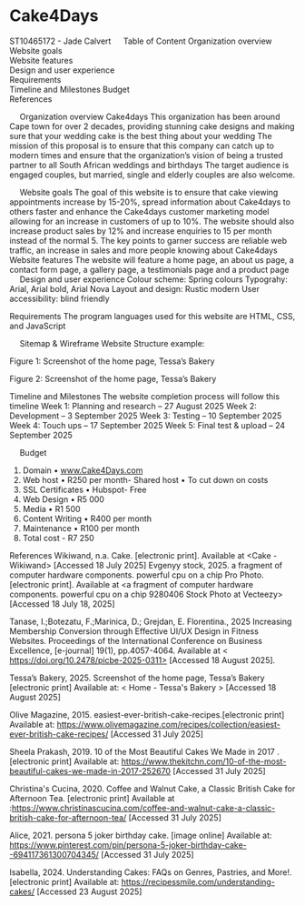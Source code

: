 # Cake4Days
ST10465172 - Jade Calvert
 
Table of Content
Organization overview	
Website goals	
Website features	
Design and user experience	
Requirements	
Timeline and Milestones	
Budget	
References	

 
Organization overview
Cake4days
This organization has been around Cape town for over 2 decades, providing stunning cake designs and making sure that your wedding cake is the best thing about your wedding
The mission of this proposal is to ensure that this company can catch up to modern times and ensure that the organization’s vision of being a trusted partner to all South African weddings and birthdays
The target audience is engaged couples, but married, single and elderly couples are also welcome.


 
Website goals 
The goal of this website is to ensure that cake viewing appointments increase by 15-20%, spread information about Cake4days to others faster and enhance the Cake4days customer marketing model allowing for an increase in customers of up to 10%.  The website should also increase product sales by 12% and increase enquiries to 15 per month instead of the normal 5.
The key points to garner success are reliable web traffic, an increase in sales and more people knowing about Cake4days
 
Website features
The website will feature a home page, an about us page, a contact form page, a gallery page, a testimonials page and a product page
 
Design and user experience
Colour scheme: Spring colours
Typograhy: Arial, Arial bold, Arial Nova
Layout and design: Rustic modern 
User accessibility: blind friendly

Requirements
The program languages used for this website are HTML, CSS, and JavaScript
 
 
Sitemap & Wireframe
Website Structure example: 
 
Figure 1: Screenshot of the home page, Tessa’s Bakery

 
Figure 2: Screenshot of the home page, Tessa’s Bakery  

Timeline and Milestones
The website completion process will follow this timeline
Week 1: Planning and research – 27 August 2025
Week 2: Development – 3 September 2025
Week 3: Testing – 10 September 2025
Week 4: Touch ups – 17 September 2025
Week 5: Final test & upload – 24 September 2025

 
Budget
1.	Domain 
•	www.Cake4Days.com
2.	Web host
•	R250 per month- Shared host
•	To cut down on costs
3.	SSL Certificates
•	Hubspot- Free
4.	Web Design
•	R5 000
5.	Media
•	R1 500
6.	Content Writing
•	R400 per month
7.	Maintenance
•	R100 per month
8.	Total cost - R7 250

References
Wikiwand, n.a. Cake. [electronic print]. Available at <Cake - Wikiwand> [Accessed 18 July 2025]
Evgenyy stock, 2025. a fragment of computer hardware components. powerful cpu on a chip Pro Photo. [electronic print]. Available at <a fragment of computer hardware components. powerful cpu on a chip 9280406 Stock Photo at Vecteezy> [Accessed 18 July 18, 2025]

Tanase, I.;Botezatu, F.;Marinica, D.; Grejdan, E. Florentina., 2025 Increasing Membership Conversion through Effective UI/UX Design in Fitness Websites. Proceedings of the International Conference on Business Excellence, [e-journal] 19(1), pp.4057-4064. Available at < https://doi.org/10.2478/picbe-2025-0311> [Accessed 18 August 2025].

Tessa’s Bakery, 2025. Screenshot of the home page, Tessa’s Bakery [electronic print] Available at: < Home - Tessa's Bakery > [Accessed 18 August 2025]

Olive Magazine, 2015. easiest-ever-british-cake-recipes.[electronic print]  Available at: <https://www.olivemagazine.com/recipes/collection/easiest-ever-british-cake-recipes/>  [Accessed 31 July 2025]

Sheela Prakash, 2019. 10 of the Most Beautiful Cakes We Made in 2017 .[electronic print]   Available at: <https://www.thekitchn.com/10-of-the-most-beautiful-cakes-we-made-in-2017-252670> [Accessed 31 July 2025]

Christina's Cucina, 2020.  Coffee and Walnut Cake, a Classic British Cake for Afternoon Tea. [electronic print]  Available at :<https://www.christinascucina.com/coffee-and-walnut-cake-a-classic-british-cake-for-afternoon-tea/>  [Accessed 31 July 2025]

Alice, 2021. persona 5 joker birthday cake.  [image online] Available at: <https://www.pinterest.com/pin/persona-5-joker-birthday-cake--694117361300704345/> [Accessed 31 July 2025]

Isabella, 2024. Understanding Cakes: FAQs on Genres, Pastries, and More!. [electronic print] Available at: <https://recipessmile.com/understanding-cakes/>  [Accessed 23 August 2025]

